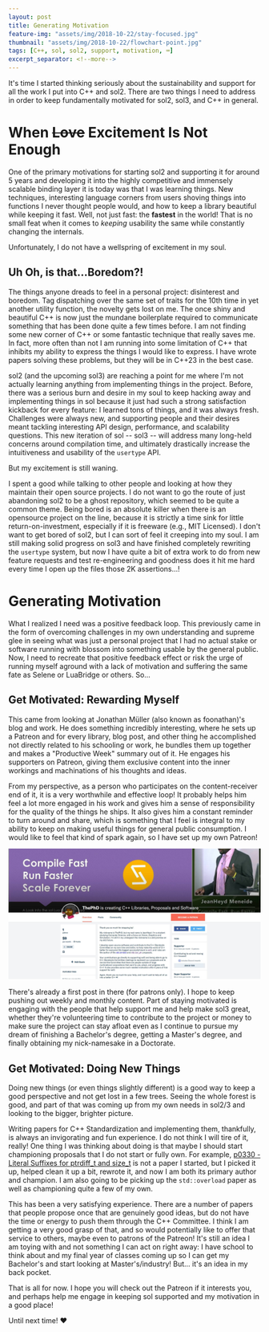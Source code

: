 ```yaml
---
layout: post
title: Generating Motivation
feature-img: "assets/img/2018-10-22/stay-focused.jpg"
thumbnail: "assets/img/2018-10-22/flowchart-point.jpg"
tags: [C++, sol, sol2, support, motivation, ⌨️]
excerpt_separator: <!--more-->
---
```



It's time I started thinking seriously about the sustainability and support for all the work I put into C++ and sol2. <!--more--> There are two things I need to address in order to keep fundamentally motivated for sol2, sol3, and C++ in general.



# When ~~Love~~ Excitement Is Not Enough

One of the primary motivations for starting sol2 and supporting it for around 5 years and developing it into the highly competitive and immensely scalable binding layer it is today was that I was learning things. New techniques, interesting language corners from users shoving things into functions I never thought people would, and how to keep a library beautiful while keeping it fast. Well, not just fast: the **fastest** in the world! That is no small feat when it comes to _keeping_ usability the same while constantly changing the internals.

Unfortunately, I do not have a wellspring of excitement in my soul.


## Uh Oh, is that...Boredom?!

The things anyone dreads to feel in a personal project: disinterest and boredom. Tag dispatching over the same set of traits for the 10th time in yet another utility function, the novelty gets lost on me. The once shiny and beautiful C++ is now just the mundane boilerplate required to communicate something that has been done quite a few times before. I am not finding some new corner of C++ or some fantastic technique that really saves me. In fact, more often than not I am running into some limitation of C++ that inhibits my ability to express the things I would like to express. I have wrote papers solving these problems, but they will be in C++23 in the best case.

sol2 (and the upcoming sol3) are reaching a point for me where I'm not actually learning anything from implementing things in the project. Before, there was a serious burn and desire in my soul to keep hacking away and implementing things in sol because it just had such a strong satisfaction kickback for every feature: I learned tons of things, and it was always fresh. Challenges were always new, and supporting people and their desires meant tackling interesting API design, performance, and scalability questions. This new iteration of sol -- sol3 -- will address many long-held concerns around compilation time, and ultimately drastically increase the intuitiveness and usability of the `usertype` API.

But my excitement is still waning.

I spent a good while talking to other people and looking at how they maintain their open source projects. I do not want to go the route of just abandoning sol2 to be a ghost repository, which seemed to be quite a common theme. Being bored is an absolute killer when there is an opensource project on the line, because it is strictly a time sink for little return-on-investment, especially if it is freeware (e.g., MIT Licensed). I don't want to get bored of sol2, but I can sort of feel it creeping into my soul. I am still making solid progress on sol3 and have finished completely rewriting the `usertype` system, but now I have quite a bit of extra work to do from new feature requests and test re-engineering and goodness does it hit me hard every time I open up the files those 2K assertions...!



# Generating Motivation

What I realized I need was a positive feedback loop. This previously came in the form of overcoming challenges in my own understanding and supreme glee in seeing what was just a personal project that I had no actual stake or software running with blossom into something usable by the general public. Now, I need to recreate that positive feedback effect or risk the urge of running myself aground with a lack of motivation and suffering the same fate as Selene or LuaBridge or others. So...


## Get Motivated: Rewarding Myself

This came from looking at Jonathan Müller (also known as foonathan)'s blog and work. He does something incredibly interesting, where he sets up a Patreon and for every library, blog post, and other thing he accomplished not directly related to his schooling or work, he bundles them up together and makes a "Productive Week" summary out of it. He engages his supporters on Patreon, giving them exclusive content into the inner workings and machinations of his thoughts and ideas.

From my perspective, as a person who participates on the content-receiver end of it, it is a very worthwhile and effective loop! It probably helps him feel a lot more engaged in his work and gives him a sense of responsibility for the quality of the things he ships. It also gives him a constant reminder to turn around and share, which is something that I feel is integral to my ability to keep on making useful things for general public consumption. I would like to feel that kind of spark again, so I have set up my own Patreon!

[![It's alive!](/assets/img/2018-10-22/patreon-splash.jpg)](https://www.patreon.com/thephd)

There's already a first post in there (for patrons only). I hope to keep pushing out weekly and monthly content. Part of staying motivated is engaging with the people that help support me and help make sol3 great, whether they're volunteering time to contribute to the project or money to make sure the project can stay afloat even as I continue to pursue my dream of finishing a Bachelor's degree, getting a Master's degree, and finally obtaining my nick-namesake in a Doctorate.


## Get Motivated: Doing New Things

Doing new things (or even things slightly different) is a good way to keep a good perspective and not get lost in a few trees. Seeing the whole forest is good, and part of that was coming up from my own needs in sol2/3 and looking to the bigger, brighter picture.

Writing papers for C++ Standardization and implementing them, thankfully, is always an invigorating and fun experience. I do not think I will tire of it, really! One thing I was thinking about doing is that maybe I should start championing proposals that I do not start or fully own. For example, [p0330 - Literal Suffixes for ptrdiff_t and size_t](/vendor/future_cxx/papers/d0330.html) is not a paper I started, but I picked it up, helped clean it up a bit, rewrote it, and now I am both its primary author and champion. I am also going to be picking up the `std::overload` paper as well as championing quite a few of my own.

This has been a very satisfying experience. There are a number of papers that people propose once that are genuinely good ideas, but do not have the time or energy to push them through the C++ Committee. I think I am getting a very good grasp of that, and so would potentially like to offer that service to others, maybe even to patrons of the Patreon! It's still an idea I am toying with and not something I can act on right away: I have school to think about and my final year of classes coming up so I can get my Bachelor's and start looking at Master's/industry! But... it's an idea in my back pocket.

That is all for now. I hope you will check out the Patreon if it interests you, and perhaps help me engage in keeping sol supported and my motivation in a good place!

Until next time! ♥
